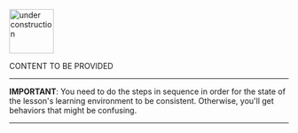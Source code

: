 <img src="http://www.gosc.org/_Media/under-construction-yellow-d_med.png" width="80" alt="under construction">

CONTENT TO BE PROVIDED

------

**IMPORTANT**: You need to do the steps in sequence in order for the state of the lesson's learning environment to be
consistent. Otherwise, you'll get behaviors that might be confusing.

------

